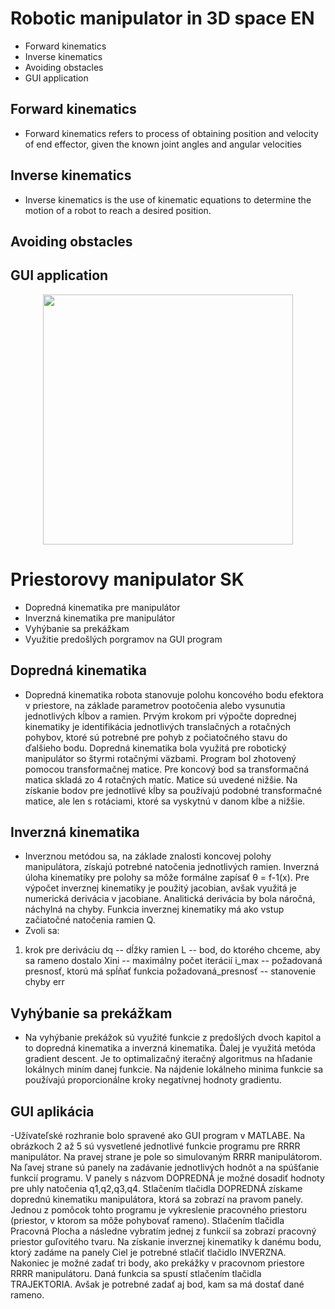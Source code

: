 # Robotic manipulator in 3D space EN
- Forward kinematics
- Inverse kinematics
- Avoiding obstacles
- GUI application

## Forward kinematics
- Forward kinematics refers to process of obtaining position and velocity of end effector, given the known joint angles and angular velocities
## Inverse kinematics
- Inverse kinematics is the use of kinematic equations to determine the motion of a robot to reach a desired position.
## Avoiding obstacles

## GUI application
 
 
 <p align="center">
    <img src="https://community.arm.com/cfs-file/__key/communityserver-blogs-components-weblogfiles/00-00-00-21-42/6378.figure_5F00_3_5F00_nvic.jpg" width="400">
</p>

# Priestorovy manipulator SK
- Dopredná kinematika pre manipulátor
- Inverzná kinematika pre manipulátor
- Vyhýbanie sa prekážkam
- Využitie predošlých porgramov na GUI program

## Dopredná kinematika
- Dopredná kinematika robota stanovuje polohu koncového bodu efektora v priestore, na základe parametrov pootočenia alebo vysunutia jednotlivých kĺbov a ramien. Prvým krokom pri výpočte doprednej kinematiky je identifikácia jednotlivých translačných a rotačných pohybov, ktoré sú potrebné pre pohyb z počiatočného stavu do ďalšieho bodu. Dopredná kinematika bola využitá pre robotický manipulátor so štyrmi rotačnými väzbami. Program bol zhotovený pomocou transformačnej matice. Pre koncový bod sa transformačná matica skladá zo 4 rotačných matíc. Matice sú uvedené nižšie. Na získanie bodov pre jednotlivé kĺby sa používajú podobné transformačné matice, ale len s rotáciami, ktoré sa vyskytnú v danom kĺbe a nižšie.


## Inverzná kinematika
- Inverznou metódou sa, na základe znalosti koncovej polohy manipulátora, získajú potrebné natočenia jednotlivých ramien. Inverzná úloha kinematiky pre polohy sa môže formálne
zapísať θ = f-1(x).
Pre výpočet inverznej kinematiky je použitý jacobian, avšak využitá je numerická derivácia v jacobiane. Analitická derivácia by bola náročná, náchylná na chyby.
Funkcia inverznej kinematiky má ako vstup začiatočné natočenia ramien Q.
- Zvoli sa:
1) krok pre deriváciu dq
-- dĺžky ramien L
-- bod, do ktorého chceme, aby sa rameno dostalo Xini
-- maximálny počet iterácií i_max
-- požadovaná presnosť, ktorú má spĺňať funkcia požadovaná_presnosť
-- stanovenie chyby err

## Vyhýbanie sa prekážkam
- Na vyhýbanie prekážok sú využité funkcie z predošlých dvoch kapitol a to dopredná kinematika a inverzná kinematika. Ďalej je využitá metóda gradient descent. Je to optimalizačný iteračný algoritmus na hľadanie lokálnych miním danej funkcie. Na nájdenie lokálneho minima funkcie sa používajú proporcionálne kroky negatívnej hodnoty gradientu.

## GUI aplikácia
-Užívateľské rozhranie bolo spravené ako GUI program v MATLABE. Na obrázkoch 2 až 5 sú vysvetlené jednotlivé funkcie programu pre RRRR manipulátor.
Na pravej strane je pole so simulovaným RRRR manipulátorom. Na ľavej strane sú panely na zadávanie jednotlivých hodnôt a na spúšťanie funkcií programu.
V panely s názvom DOPREDNÁ je možné dosadiť hodnoty pre uhly natočenia q1,q2,q3,q4. Stlačením tlačidla DOPREDNÁ získame doprednú kinematiku manipulátora, ktorá sa zobrazí na pravom panely. Jednou z pomôcok tohto programu je vykreslenie pracovného priestoru (priestor, v ktorom sa môže pohybovať rameno). Stlačením tlačidla Pracovná Plocha a následne vybratím jednej z funkcií sa zobrazí pracovný priestor guľovitého tvaru. Na získanie inverznej kinematiky k danému bodu, ktorý zadáme na panely Ciel je potrebné stlačiť tlačidlo INVERZNA. Nakoniec je možné zadať tri body, ako prekážky v pracovnom priestore RRRR manipulátoru. Daná funkcia sa spustí stlačením tlačidla TRAJEKTORIA. Avšak je potrebné zadať aj bod, kam sa má dostať dané rameno.
